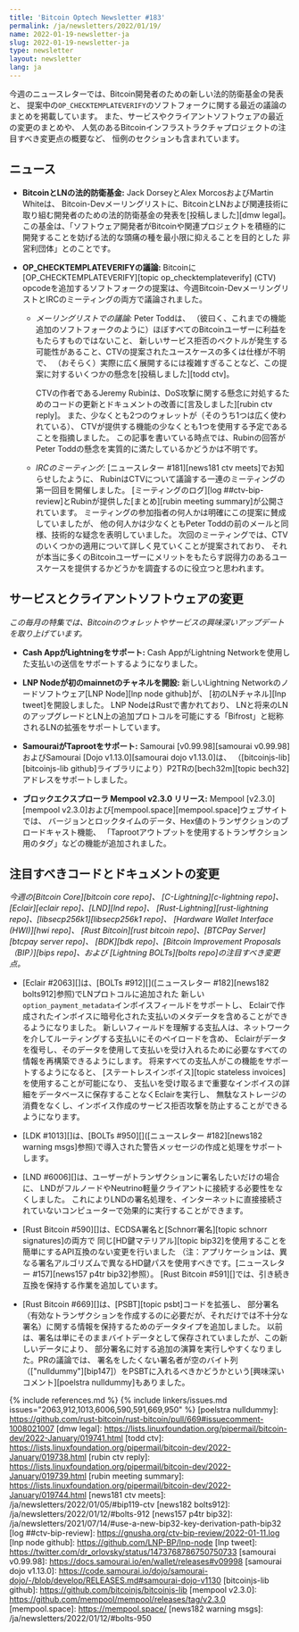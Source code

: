 ```yaml
---
title: 'Bitcoin Optech Newsletter #183'
permalink: /ja/newsletters/2022/01/19/
name: 2022-01-19-newsletter-ja
slug: 2022-01-19-newsletter-ja
type: newsletter
layout: newsletter
lang: ja
---
```

今週のニュースレターでは、Bitcoin開発者のための新しい法的防衛基金の発表と、
提案中の`OP_CHECKTEMPLATEVERIFY`のソフトフォークに関する最近の議論のまとめを掲載しています。
また、サービスやクライアントソフトウェアの最近の変更のまとめや、
人気のあるBitcoinインフラストラクチャプロジェクトの注目すべき変更点の概要など、
恒例のセクションも含まれています。

## ニュース

- **BitcoinとLNの法的防衛基金:** Jack DorseyとAlex MorcosおよびMartin Whiteは、
  Bitcoin-Devメーリングリストに、BitcoinとLNおよび関連技術に取り組む開発者のための法的防衛基金の発表を[投稿しました][dmw legal]。
  この基金は、「ソフトウェア開発者がBitcoinや関連プロジェクトを積極的に開発することを妨げる法的な頭痛の種を最小限に抑えることを目的とした
  非営利団体」とのことです。

- **OP_CHECKTEMPLATEVERIFYの議論:** Bitcoinに[OP_CHECKTEMPLATEVERIFY][topic op_checktemplateverify]
  (CTV) opcodeを追加するソフトフォークの提案は、今週Bitcoin-DevメーリングリストとIRCのミーティングの両方で議論されました。

    - *<!--mailing-list-discussion-->メーリングリストでの議論:* Peter Toddは、
      （彼曰く、これまでの機能追加のソフトフォークのように）ほぼすべてのBitcoinユーザーに利益をもたらすものではないこと、
      新しいサービス拒否のベクトルが発生する可能性があること、CTVの提案されたユースケースの多くは仕様が不明で、
      （おそらく）実際に広く展開するには複雑すぎることなど、この提案に対するいくつかの懸念を[投稿しました][todd ctv]。

        CTVの作者であるJeremy Rubinは、DoS攻撃に関する懸念に対処するためのコードの更新とドキュメントの改善に[言及しました][rubin ctv reply]。
        また、少なくとも2つのウォレットが（そのうち1つは広く使われている）、
        CTVが提供する機能の少なくとも1つを使用する予定であることを指摘しました。
        この記事を書いている時点では、Rubinの回答がPeter Toddの懸念を実質的に満たしているかどうかは不明です。

    - *IRCのミーティング:* [ニュースレター #181][news181 ctv meets]でお知らせしたように、
      RubinはCTVについて議論する一連のミーティングの第一回目を開催しました。
      [ミーティングのログ][log ##ctv-bip-review]とRubinが提供した[まとめ][rubin meeting summary]が公開されています。
      ミーティングの参加指者の何人かは明確にこの提案に賛成していましたが、
      他の何人かは少なくともPeter Toddの前のメールと同様、技術的な疑念を表明していました。
      次回のミーティングでは、CTVのいくつかの適用について詳しく見ていくことが提案されており、
      それが本当に多くのBitcoinユーザーにメリットをもたらす説得力のあるユースケースを提供するかどうかを調査するのに役立つと思われます。

## サービスとクライアントソフトウェアの変更

*この毎月の特集では、Bitcoinのウォレットやサービスの興味深いアップデートを取り上げています。*

- **Cash AppがLightningをサポート:**
  Cash AppがLightning Networkを使用した支払いの送信をサポートするようになりました。

- **LNP Nodeが初のmainnetのチャネルを開設:**
  新しいLightning Networkのノードソフトウェア[LNP Node][lnp node github]が、
  [初のLNチャネル][lnp tweet]を開設しました。
  LNP NodeはRustで書かれており、
  LNと将来のLNのアップグレードとLN上の追加プロトコルを可能にする「Bifrost」と総称されるLNの拡張をサポートしています。

- **SamouraiがTaprootをサポート:**
  Samourai [v0.99.98][samourai v0.99.98]およびSamourai [Dojo v1.13.0][samourai dojo v1.13.0]は、
  （[bitcoinjs-lib][bitcoinjs-lib github]ライブラリにより）P2TRの[bech32m][topic bech32]アドレスをサポートしました。

- **ブロックエクスプローラ Mempool v2.3.0 リリース:**
  Mempool [v2.3.0][mempool v2.3.0]および[mempool.space][mempool.space]ウェブサイトでは、
  バージョンとロックタイムのデータ、Hex値のトランザクションのブロードキャスト機能、
  「Taprootアウトプットを使用するトランザクション用のタグ」などの機能が追加されました。

## 注目すべきコードとドキュメントの変更

*今週の[Bitcoin Core][bitcoin core repo]、
[C-Lightning][c-lightning repo]、[Eclair][eclair repo]、[LND][lnd repo]、
[Rust-Lightning][rust-lightning repo]、[libsecp256k1][libsecp256k1 repo]、
[Hardware Wallet Interface (HWI)][hwi repo]、
[Rust Bitcoin][rust bitcoin repo]、[BTCPay Server][btcpay server repo]、
[BDK][bdk repo]、[Bitcoin Improvement Proposals（BIP）][bips repo]、および
[Lightning BOLTs][bolts repo]の注目すべき変更点。*

- [Eclair #2063][]は、[BOLTs #912][]([ニュースレター #182][news182 bolts912]参照)でLNプロトコルに追加された
  新しい`option_payment_metadata`インボイスフィールドをサポートし、
  Eclairで作成されたインボイスに暗号化された支払いのメタデータを含めることができるようになりました。
  新しいフィールドを理解する支払人は、ネットワークを介してルーティングする支払いにそのペイロードを含め、
  Eclairがデータを復号し、そのデータを使用して支払いを受け入れるために必要なすべての情報を再構築できるようにします。
  将来すべての支払人がこの機能をサポートするようになると、
  [ステートレスインボイス][topic stateless invoices]を使用することが可能になり、
  支払いを受け取るまで重要なインボイスの詳細をデータベースに保存することなくEclairを実行し、
  無駄なストレージの消費をなくし、インボイス作成のサービス拒否攻撃を防止することができるようになります。

- [LDK #1013][]は、[BOLTs #950][]([ニュースレター #182][news182 warning msgs]参照)で導入された警告メッセージの作成と処理をサポートします。

- [LND #6006][]は、ユーザーがトランザクションに署名したいだけの場合に、
  LNDがフルノードやNeutrino軽量クライアントに接続する必要性をなくしました。
  これによりLNDの署名処理を、インターネットに直接接続されていないコンピューターで効果的に実行することができます。

- [Rust Bitcoin #590][]は、ECDSA署名と[Schnorr署名][topic schnorr signatures]の両方で
  同じ[HD鍵マテリアル][topic bip32]を使用することを簡単にするAPI互換のない変更を行いました
  （注：アプリケーションは、異なる署名アルゴリズムで異なるHD鍵パスを使用すべきです。[ニュースレター #157][news157 p4tr bip32]参照）。
  [Rust Bitcoin #591][]では、引き続き互換を保持する作業を追加しています。

- [Rust Bitcoin #669][]は、[PSBT][topic psbt]コードを拡張し、
  部分署名（有効なトランザクションを作成するのに必要だが、それだけでは不十分な署名）に関する情報を保持するためのデータタイプを追加しました。
  以前は、署名は単にそのままバイトデータとして保存されていましたが、この新しいデータにより、
  部分署名に対する追加の演算を実行しやすくなりました。PRの議論では、
  署名をしたくない署名者が空のバイト列（["nulldummy"][bip147]）をPSBTに入れるべきかどうかという[興味深いコメント][poelstra nulldummy]もありました。

{% include references.md %}
{% include linkers/issues.md issues="2063,912,1013,6006,590,591,669,950" %}
[poelstra nulldummy]: https://github.com/rust-bitcoin/rust-bitcoin/pull/669#issuecomment-1008021007
[dmw legal]: https://lists.linuxfoundation.org/pipermail/bitcoin-dev/2022-January/019741.html
[todd ctv]: https://lists.linuxfoundation.org/pipermail/bitcoin-dev/2022-January/019738.html
[rubin ctv reply]: https://lists.linuxfoundation.org/pipermail/bitcoin-dev/2022-January/019739.html
[rubin meeting summary]: https://lists.linuxfoundation.org/pipermail/bitcoin-dev/2022-January/019744.html
[news181 ctv meets]: /ja/newsletters/2022/01/05/#bip119-ctv
[news182 bolts912]: /ja/newsletters/2022/01/12/#bolts-912
[news157 p4tr bip32]: /ja/newsletters/2021/07/14/#use-a-new-bip32-key-derivation-path-bip32
[log ##ctv-bip-review]: https://gnusha.org/ctv-bip-review/2022-01-11.log
[lnp node github]: https://github.com/LNP-BP/lnp-node
[lnp tweet]: https://twitter.com/dr_orlovsky/status/1473768786750750733
[samourai v0.99.98]: https://docs.samourai.io/en/wallet/releases#v09998
[samourai dojo v1.13.0]: https://code.samourai.io/dojo/samourai-dojo/-/blob/develop/RELEASES.md#samourai-dojo-v1130
[bitcoinjs-lib github]: https://github.com/bitcoinjs/bitcoinjs-lib
[mempool v2.3.0]: https://github.com/mempool/mempool/releases/tag/v2.3.0
[mempool.space]: https://mempool.space/
[news182 warning msgs]: /ja/newsletters/2022/01/12/#bolts-950
